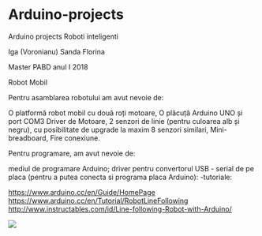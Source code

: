 # Arduino-projects
Arduino projects
Roboti inteligenti

Iga (Voronianu) Sanda Florina

Master PABD anul I 2018

Robot  Mobil

Pentru  asamblarea robotului am avut nevoie de:

 O platformă robot  mobil cu două roți motoare,
 O plăcuță Arduino UNO și port COM3 
 Driver de Motoare,
  2 senzori de linie (pentru  culoarea alb și negru), cu posibilitate de upgrade la maxim 8 senzori  similari,
 Mini-breadboard,
 Fire  conexiune.


Pentru programare, am  avut  nevoie de:

mediul de programare  Arduino;
driver pentru convertorul USB - serial de pe placa (pentru a putea conecta si programa placa Arduino):
-tutoriale:

https://www.arduino.cc/en/Guide/HomePage https://www.arduino.cc/en/Tutorial/RobotLineFollowing http://www.instructables.com/id/Line-following-Robot-with-Arduino/


<img src="https://imgur.com/tBvqgDY">
